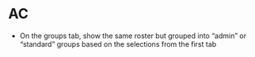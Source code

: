 # AC

- On the groups tab, show the same roster but grouped into “admin” or “standard” groups based on the selections from the first tab
